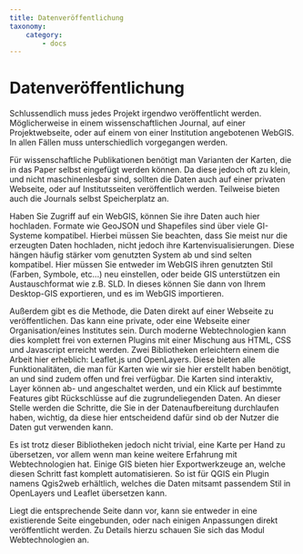 ```yaml
---
title: Datenveröffentlichung
taxonomy:
    category:
        - docs
---
```

# Datenveröffentlichung
Schlussendlich muss jedes Projekt irgendwo veröffentlicht werden. Möglicherweise in einem wissenschaftlichen Journal, auf einer Projektwebseite, oder auf einem von einer Institution angebotenen WebGIS. In allen Fällen muss unterschiedlich vorgegangen werden.

Für wissenschaftliche Publikationen benötigt man Varianten der Karten, die in das Paper selbst eingefügt werden können. Da diese jedoch oft zu klein, und nicht maschinenlesbar sind, sollten die Daten auch auf einer privaten Webseite, oder auf Institutsseiten veröffentlich werden. Teilweise bieten auch die Journals selbst Speicherplatz an.

Haben Sie Zugriff auf ein WebGIS, können Sie ihre Daten auch hier hochladen. Formate wie GeoJSON und Shapefiles sind über viele GI-Systeme kompatibel. Hierbei müssen Sie beachten, dass Sie meist nur die erzeugten Daten hochladen, nicht jedoch ihre Kartenvisualisierungen. Diese hängen häufig stärker vom genutzten System ab und sind selten kompatibel. Hier müssen Sie entweder im WebGIS ihren genutzten Stil (Farben, Symbole, etc...) neu einstellen, oder beide GIS unterstützen ein Austauschformat wie z.B. SLD. In dieses können Sie dann von Ihrem Desktop-GIS exportieren, und es im WebGIS importieren.

Außerdem gibt es die Methode, die Daten direkt auf einer Webseite zu veröffentlichen. Das kann eine private, oder eine Webseite einer Organisation/eines Institutes sein. Durch moderne Webtechnologien kann dies komplett frei von externen Plugins mit einer Mischung aus HTML, CSS und Javascript erreicht werden. Zwei Bibliotheken erleichtern einem die Arbeit hier erheblich: Leaflet.js und OpenLayers. Diese bieten alle Funktionalitäten, die man für Karten wie wir sie hier erstellt haben benötigt, an und sind zudem offen und frei verfügbar. Die Karten sind interaktiv, Layer können ab- und angeschaltet werden, und ein Klick auf bestimmte Features gibt Rückschlüsse auf die zugrundeliegenden Daten. An dieser Stelle werden die Schritte, die Sie in der Datenaufbereitung durchlaufen haben, wichtig, da diese hier entscheidend dafür sind ob der Nutzer die Daten gut verwenden kann.

Es ist trotz dieser Bibliotheken jedoch nicht trivial, eine Karte per Hand zu übersetzen, vor allem wenn man keine weitere Erfahrung mit Webtechnologien hat. Einige GIS bieten hier Exportwerkzeuge an, welche diesen Schritt fast komplett automatisieren. So ist für QGIS ein Plugin namens Qgis2web erhältlich, welches die Daten mitsamt passendem Stil in OpenLayers und Leaflet übersetzen kann.

Liegt die entsprechende Seite dann vor, kann sie entweder in eine existierende Seite eingebunden, oder nach einigen Anpassungen direkt veröffentlicht werden. Zu Details hierzu schauen Sie sich das Modul Webtechnologien an.
